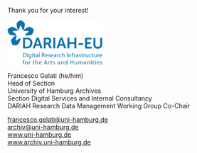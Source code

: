Thank you for your interest!

<a href="https://www.dariah.eu/"><img src="media/dariah.png" alt="LOGO DARIAH" height="100px"/></a> 

Francesco  Gelati (he/him)  
Head of Section  
University of Hamburg Archives  
Section Digital Services and Internal Consultancy  
DARIAH Research Data Management Working Group Co-Chair  

francesco.gelati@uni-hamburg.de  
archiv@uni-hamburg.de  
www.uni-hamburg.de  
www.archiv.uni-hamburg.de  
